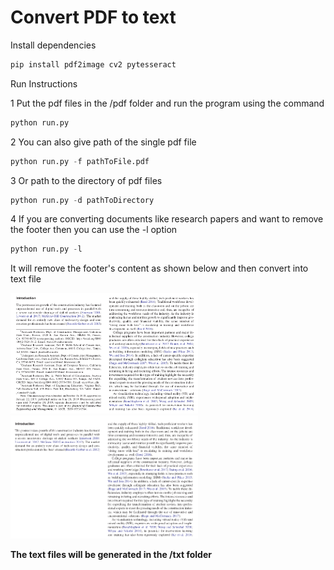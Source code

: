 # Convert PDF to text

Install dependencies
```python
pip install pdf2image cv2 pytesseract
```
  
Run Instructions

1 Put the pdf files in the /pdf folder and run the program using the command<br>
```python
python run.py
```

2 You can also give path of the single pdf file<br>
```python
python run.py -f pathToFile.pdf
```

3 Or path to the directory of pdf files<br>
```python
python run.py -d pathToDirectory
```

4 If you are converting documents like research papers and want to remove the footer
  then you can use the -l option
```python
python run.py -l
```
<p> It will remove the footer's content as shown below and then convert into text file <p>

<p float="left">
  <img src="https://github.com/Kartik33/pdf2text/blob/master/sample/Screenshot%20from%202020-08-15%2017-35-47.png" width="300" />
  <img src=https://github.com/Kartik33/pdf2text/blob/master/sample/Screenshot%20from%202020-08-15%2017-36-07.png width="300" /> 
</p>

**The text files will be generated in the /txt folder** 
